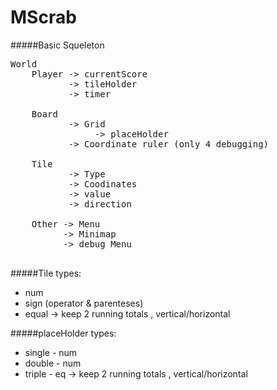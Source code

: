 MScrab
======

#####Basic Squeleton
<pre>
World
	Player -> currentScore
     	   -> tileHolder
           -> timer
           
 	Board 
    	   -> Grid 
           		-> placeHolder
           -> Coordinate ruler (only 4 debugging)		
                
    Tile
    	   -> Type
           -> Coodinates
           -> value
           -> direction
                      
    Other -> Menu
    	  -> Minimap
          -> debug Menu
             
</pre>
    
#####Tile types:
* num
* sign (operator & parenteses) 
* equal
	-> keep 2 running totals , vertical/horizontal 


#####placeHolder types:
* single - num
* double - num
* triple - eq
	-> keep 2 running totals , vertical/horizontal 

    